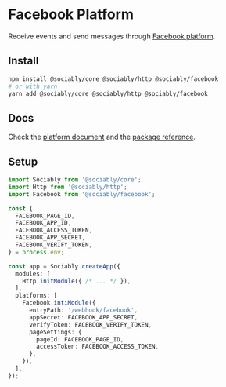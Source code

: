# Facebook Platform

Receive events and send messages through [Facebook platform](https://developers.facebook.com/docs/facebook-platform/).

## Install

```bash
npm install @sociably/core @sociably/http @sociably/facebook
# or with yarn
yarn add @sociably/core @sociably/http @sociably/facebook
```

## Docs

Check the [platform document](https://sociably.js.org/docs/facebook-platform)
and the [package reference](https://sociably.js.org/api/modules/facebook.html).

## Setup

```ts
import Sociably from '@sociably/core';
import Http from '@sociably/http';
import Facebook from '@sociably/facebook';

const {
  FACEBOOK_PAGE_ID,
  FACEBOOK_APP_ID,
  FACEBOOK_ACCESS_TOKEN,
  FACEBOOK_APP_SECRET,
  FACEBOOK_VERIFY_TOKEN,
} = process.env;

const app = Sociably.createApp({
  modules: [
    Http.initModule({ /* ... */ }),
  ],
  platforms: [
    Facebook.intiModule({
      entryPath: '/webhook/facebook',
      appSecret: FACEBOOK_APP_SECRET,
      verifyToken: FACEBOOK_VERIFY_TOKEN,
      pageSettings: {
        pageId: FACEBOOK_PAGE_ID,
        accessToken: FACEBOOK_ACCESS_TOKEN,
      },
    }),
  ],
});
```
